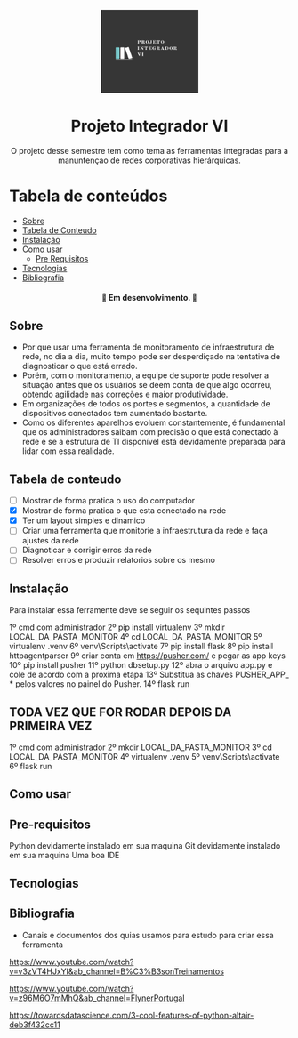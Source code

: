 <p align="center">
  <a href="https://unform.dev">
    <img src="img/Logo.png" height="150" width="175" alt="Unform" />
  </a>
</p>
<h1 align="center">Projeto Integrador VI</h1> 

<p align="center">O projeto desse semestre tem como tema as ferramentas integradas para a manuntençao de redes corporativas hierárquicas.</p>

Tabela de conteúdos
=================
<!--ts-->
   * [Sobre](#Sobre)
   * [Tabela de Conteudo](#tabela-de-conteudo)
   * [Instalação](#instalacao)
   * [Como usar](#como-usar)
      * [Pre Requisitos](#pre-requisitos)
   * [Tecnologias](#tecnologias)
   * [Bibliografia](#bibliografia)
<!--te-->

<h4 align="center"> 
	🚧  Em desenvolvimento.  🚧
</h4>

## Sobre

 + Por que usar uma ferramenta de monitoramento de infraestrutura de rede, no dia a dia, muito tempo pode ser desperdiçado na tentativa de diagnosticar o que está errado. 
 + Porém, com o monitoramento, a equipe de suporte pode resolver a situação antes que os usuários se deem conta de que algo ocorreu, obtendo agilidade nas correções e maior produtividade. 
 + Em organizações de todos os portes e segmentos, a quantidade de dispositivos conectados tem aumentado bastante.
 + Como os diferentes aparelhos evoluem constantemente, é fundamental que os administradores saibam com precisão o que está conectado à rede e se a estrutura de TI disponível está devidamente preparada para lidar com essa realidade.

## Tabela de conteudo

- [ ] Mostrar de forma pratica o uso do computador 
- [X] Mostrar de forma pratica o que esta conectado na rede
- [X] Ter um layout simples e dinamico
- [ ] Criar uma ferramenta que monitorie a infraestrutura da rede e faça ajustes da rede
- [ ] Diagnoticar e corrigir erros da rede 
- [ ] Resolver erros e produzir relatorios sobre os mesmo

## Instalação

Para instalar essa ferramente deve se seguir os sequintes passos 

1º cmd com administrador
2º pip install virtualenv
3º mkdir LOCAL_DA_PASTA_MONITOR
4º cd LOCAL_DA_PASTA_MONITOR
5º virtualenv .venv
6º venv\Scripts\activate
7º pip install flask
8º pip install httpagentparser
9º criar conta em https://pusher.com/ e pegar as app keys
10º pip install pusher
11º python dbsetup.py
12º abra o arquivo app.py e cole de acordo com a proxima etapa
13º Substitua as chaves PUSHER_APP_ * pelos valores no painel do Pusher.
14º flask run

TODA VEZ QUE FOR RODAR DEPOIS DA PRIMEIRA VEZ
---------------------------------

1º cmd com administrador
2º mkdir LOCAL_DA_PASTA_MONITOR
3º cd LOCAL_DA_PASTA_MONITOR
4º virtualenv .venv
5º venv\Scripts\activate
6º flask run

## Como usar



## Pre-requisitos

Python devidamente instalado em sua maquina
Git devidamente instalado em sua maquina
Uma boa IDE

## Tecnologias



## Bibliografia

+ Canais e documentos dos quias usamos para estudo para criar essa ferramenta 

https://www.youtube.com/watch?v=v3zVT4HJxYI&ab_channel=B%C3%B3sonTreinamentos

https://www.youtube.com/watch?v=z96M6O7mMhQ&ab_channel=FlynerPortugal

https://towardsdatascience.com/3-cool-features-of-python-altair-deb3f432cc11

